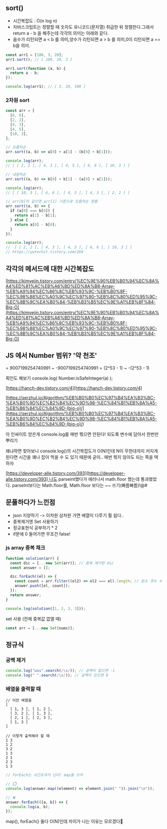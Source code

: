 ## sort()

- 시간복잡도 : O(n log n)
- 자바스크립트는 정렬할 때 숫자도 유니코드(문자열) 취급한 뒤 정렬한다.그래서 return a - b 을 해주는데 각각의 의미는 아래와 같다.
- 음수가 리턴되면 a < b 를 의미,양수가 리턴되면 a > b 를 의미,0이 리턴되면 a == b을 의미.

```jsx
const arr1 = [100, 3, 20];
arr1.sort(); // [ 100, 20, 3 ]

arr1.sort(function (a, b) {
  return a - b;
});

console.log(arr1); // [ 3, 20, 100 ]
```

### 2차원 sort

```jsx
const arr = [
  [6, 6],
  [2, 2],
  [4, 3],
  [4, 5],
  [10, 3],
];

// 오름차순
arr.sort((a, b) => a[0] + a[1] - (b[0] + b[1]));

console.log(arr);
// [ [ 2, 2 ], [ 4, 3 ], [ 4, 5 ], [ 6, 6 ], [ 10, 3 ] ]

// 내림차순
arr.sort((a, b) => b[0] + b[1] - (a[0] + a[1]));

console.log(arr);
// [ [ 10, 3 ], [ 6, 6 ], [ 4, 5 ], [ 4, 3 ], [ 2, 2 ] ]

// arr[0]이 같으면 arr[1] 기준으로 오름차순 정렬
arr.sort((a, b) => {
  if (a[0] === b[0]) {
    return a[1] - b[1];
  } else {
    return a[0] - b[0];
  }
});

console.log(arr);
//  [ [ 2, 2 ], [ 4, 3 ], [ 4, 5 ], [ 6, 6 ], [ 10, 3 ] ]
// https://ywtechit.tistory.com/269
```

## 각각의 메서드에 대한 시간복잡도

[https://kimyejin.tistory.com/entry/%EC%9E%90%EB%B0%94%EC%8A%A4%ED%81%AC%EB%A6%BD%ED%8A%B8-Array-%EB%A9%94%EC%86%8C%EB%93%9C-%EB%B0%8F-%EC%98%88%EC%A0%9C%EC%97%90-%EB%8C%80%ED%95%9C-%EC%8B%9C%EA%B0%84-%EB%B3%B5%EC%9E%A1%EB%8F%84-Big-O](https://kimyejin.tistory.com/entry/%EC%9E%90%EB%B0%94%EC%8A%A4%ED%81%AC%EB%A6%BD%ED%8A%B8-Array-%EB%A9%94%EC%86%8C%EB%93%9C-%EB%B0%8F-%EC%98%88%EC%A0%9C%EC%97%90-%EB%8C%80%ED%95%9C-%EC%8B%9C%EA%B0%84-%EB%B3%B5%EC%9E%A1%EB%8F%84-Big-O)

## JS 에서 Number 범위? '약 천조'

= 9007199254740991 ~ -9007199254740991 = (2^53 - 1) ~ -(2^53 - 1)

획인도 해보기 console.log( Number.isSafeInteger(a) );

[https://hanch-dev.tistory.com/4](https://hanch-dev.tistory.com/4)

[https://serzhul.io/Algorithm/%EB%B0%B0%EC%97%B4%EA%B3%BC-%EA%B0%9D%EC%B2%B4%EC%9D%98-%EC%84%B1%EB%8A%A5-%EB%B6%84%EC%84%9D-(big-o)/](<https://serzhul.io/Algorithm/%EB%B0%B0%EC%97%B4%EA%B3%BC-%EA%B0%9D%EC%B2%B4%EC%9D%98-%EC%84%B1%EB%8A%A5-%EB%B6%84%EC%84%9D-(big-o)/>)

아 인싸이트 얻은게 console.log를 매번 찎으면 안된다! 되도록 변수에 담아서 한번만 뿌리기

왜냐하면 찾아보니 console.log()의 시간복잡도가 O(N)인데 N이 무한대까지 커지게 된다면 시간을 꽤나 잡아 먹을 수 도 있기 때문에 굳이.. 매번 찎지 않아도 되는 쪽을 택하자

[https://developer-alle.tistory.com/393](https://developer-alle.tistory.com/393) 나도 parseint했다가 에러나서 math.floor 했는데 통과했었다. parseInt보다는 Math.floor를, Math.floor 보다는 ~~ 쓰기(빠름빠름)!@#

## 문풀하다가 느낀점

- json 지양하기 -> 이차원 삼차원 가면 배열이 다루기 훨 쉽다..
- 중복제거엔 Set 사용하기
- 정규표현식 공부하기 \* 2
- if문에 0 들어가면 무조건 false!

### js array 중복 채크

```jsx
function solution(arr) {
  const dic = [...new Set(arr)]; // 중복 제거한 dic
  const answer = [];

  dic.forEach((el) => {
    const count = arr.filter((el2) => el2 === el).length; // 원소 갯수 세기
    answer.push([el, count]);
  });
  return answer;
}

console.log(solution([1, 2, 3, 3]));
```

set 사용 (전체 중복값 없앨 때)

```jsx
const arr = [...new Set(nums)];
```

## 정규식

### 공백 제거

```jsx
console.log("was".search(/\s/)); // 공백이 없으면 -1
console.log(" ".search(/\s/)); // 공백이 있으면 0
```

### 배열을 출력할 때

```
// 이런 배열을
[
  [ 1, 3 ], [ 1, 2 ],
  [ 3, 2 ], [ 1, 3 ],
  [ 2, 1 ], [ 2, 3 ],
  [ 1, 3 ]
]

// 이렇게 출력해야 할 때
1 3
1 2
3 2
1 3
2 1
2 3
1 3
```

```jsx
// forEach는 시간초과가 난다! map을 쓰자

// ⭕
console.log(answer.map((element) => element.join(" ")).join("\n"));

// ❌
answer.forEach(([a, b]) => {
  console.log(a, b);
});
```

map(), forEach() 둘다 O(N)인데 차이가 나는 이유는 모르겠다🤔
